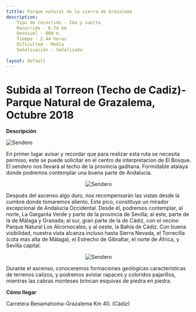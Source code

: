 ```yaml
---
tittle: Parque natural de la sierra de Grazalema
description: 
    Tipo de recorrido - Ida y vuelta
    Recorrido - 6.74 km   
    Desnivel - 800 m.   
    Tiempo - 2.44 horas
    Dificultad - Media
    Señalización - Señalizada
    
layout: default
---
```


# Subida al Torreon (Techo de Cadiz)-Parque Natural de Grazalema, Octubre 2018

__Descripción__

![Sendero](http://www.wikirutas.es/images/iconos/senderistas.gif "S1")

En primer lugar avisar y recordar que para realizar esta ruta se necesita permiso, este se puede solicitar en el centro de interpretacion de El Bosque. El sendero nos llevará al techo de la provincia gaditana. Formidable atalaya donde podremos contemplar una buena parte de Andalucía. 

<div style="text-align:center" markdown="1">

![Sendero](http://2.bp.blogspot.com/-1tpbz_XLGmM/U24P_NG4UoI/AAAAAAAACXQ/enJ9ID7498I/s1600/Sin+t%C3%ADtulo.png "S1")

</div>

Después del ascenso algo duro, nos recompensarán las vistas desde la cumbre donde tomaremos aliento. Este pico, constituye un mirador excepcional de Andalucía Occidental. Desde él, podremos contemplar, al norte, La Garganta Verde y parte de la provincia de Sevilla; al este, parte de la de Málaga y Granada; al sur, gran parte de la de Cádiz, con el vecino Parque Natural Los Alcornocales; y al oeste, la Bahía de Cádiz. Con buena visibilidad, nuestra vista alcanza incluso hasta Sierra Nevada, el Torrecilla (cota más alta de Málaga), el Estrecho de Gibraltar, el norte de África, y Sevilla capital. 

<div style="text-align:center" markdown="1">

![Sendero](https://s1.wklcdn.com/image_13/406575/15341030/9541279.jpg "S2")

</div>

Durante el ascenso, conoceremos formaciones geológicas características de terrenos calizos, y podremos avistar rapaces y coloridos pajarillos, mientras las cabras monteses brincan esquivas de piedra en piedra. 

__Cómo llegar__

Carretera Benamahoma-Grazalema Km 40. (Cádiz)